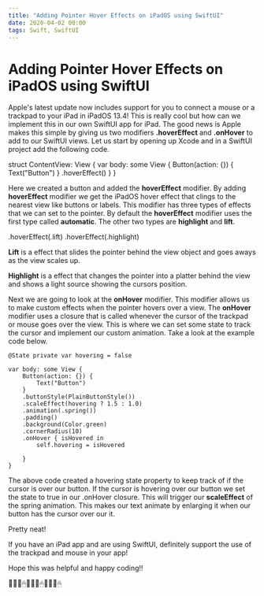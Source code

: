 ```yaml
---
title: "Adding Pointer Hover Effects on iPadOS using SwiftUI"
date: 2020-04-02 00:00
tags: Swift, SwiftUI
---
```

# Adding Pointer Hover Effects on iPadOS using SwiftUI

Apple's latest update now includes support for you to connect a mouse or a trackpad to your iPad in iPadOS 13.4! This is really cool but how can we implement this in our own SwiftUI app for iPad. The good news is Apple makes this simple by giving us two modifiers **.hoverEffect** and **.onHover** to add to our SwiftUI views. Let us start by opening up Xcode and in a SwiftUI project add the following code.

struct ContentView: View {
    var body: some View {
        Button(action: {}) {
            Text("Button")
        }
        .hoverEffect()
    }
}

Here we created a button and added the **hoverEffect** modifier. By adding **hoverEffect** modifier we get the iPadOS hover effect that clings to the nearest view like buttons or labels. This modifier has three types of effects that we can set to the pointer. By default the **hoverEffect** modifier uses the first type called **automatic**. The other two types are **highlight** and **lift**.

.hoverEffect(.lift)
.hoverEffect(.highlight)

**Lift** is a effect that slides the pointer behind the view object and goes aways as the view scales up.

**Highlight** is a effect that changes the pointer into a platter behind the view and shows a light source showing the cursors position.

Next we are going to look at the **onHover** modifier. This modifier allows us to make custom effects when the pointer hovers over a view. The **onHover** modifier uses a closure that is called whenever the cursor of the trackpad or mouse goes over the view. This is where we can set some state to track the cursor and implement our custom animation. Take a look at the example code below.

    @State private var hovering = false
    
    var body: some View {
        Button(action: {}) {
            Text("Button")
        }
        .buttonStyle(PlainButtonStyle())
        .scaleEffect(hovering ? 1.5 : 1.0)
        .animation(.spring())
        .padding()
        .background(Color.green)
        .cornerRadius(10)
        .onHover { isHovered in
            self.hovering = isHovered
            
        }
    }

The above code created a hovering state property to keep track of if the cursor is over our button. If the cursor is hovering over our button we set the state to true in our .onHover closure. This will trigger our **scaleEffect** of the spring animation. This makes our text animate by enlarging it when our button has the cursor over our it.

Pretty neat!

If you have an iPad app and are using SwiftUI, definitely support the use of the trackpad and mouse in your app!

Hope this was helpful and happy coding!!

👨🏻‍💻🖱👨🏻‍💻🖱👨🏻‍💻🖱
